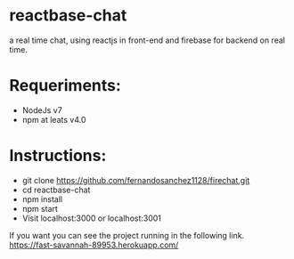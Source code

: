 # reactbase-chat
a real time chat, using reactjs in front-end and firebase for backend on real time.

# Requeriments:

- NodeJs v7
- npm at leats v4.0


# Instructions:


- git clone https://github.com/fernandosanchez1128/firechat.git
- cd reactbase-chat
- npm install
- npm start 
- Visit localhost:3000 or localhost:3001


If you want you can see the project running in the following link.
https://fast-savannah-89953.herokuapp.com/
